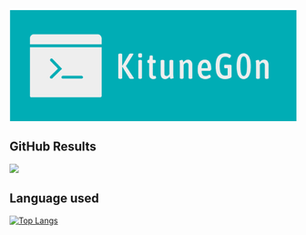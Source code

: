 <img src="https://github.com/KituneG0n/KituneG0n/blob/main/g0n-baner.png"> 

## GitHub Results

![](https://github-profile-summary-cards.vercel.app/api/cards/profile-details?username=KituneG0n&theme=vue)

## Language used

[![Top Langs](https://github-readme-stats.vercel.app/api/top-langs/?username=KituneG0n&layout=compact)](https://github.com/anuraghazra/github-readme-stats)
